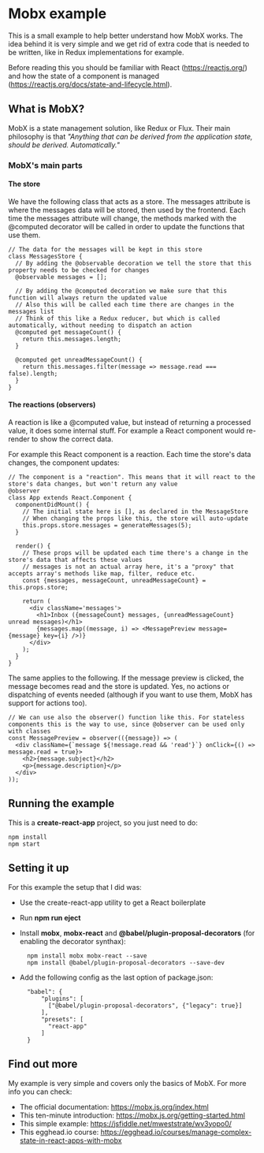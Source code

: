 # Mobx example

This is a small example to help better understand how MobX works. The idea behind it is very simple and we get rid of extra code that is needed to be written, like in Redux implementations for example.

Before reading this you should be familiar with React (https://reactjs.org/) and how the state of a component is managed (https://reactjs.org/docs/state-and-lifecycle.html).

## What is MobX?

MobX is a state management solution, like Redux or Flux. Their main philosophy is that *"Anything that can be derived from the application state, should be derived. Automatically."*

### MobX's main parts

#### The store

We have the following class that acts as a store. The messages attribute is where the messages data will be stored, then used by the frontend. Each time the messages attribute will change, the methods marked with the @computed decorator will be called in order to update the functions that use them.

    // The data for the messages will be kept in this store
    class MessagesStore {
      // By adding the @observable decoration we tell the store that this property needs to be checked for changes
      @observable messages = [];

      // By adding the @computed decoration we make sure that this function will always return the updated value
      // Also this will be called each time there are changes in the messages list
      // Think of this like a Redux reducer, but which is called automatically, without needing to dispatch an action
      @computed get messageCount() {
        return this.messages.length;
      }

      @computed get unreadMessageCount() {
        return this.messages.filter(message => message.read === false).length;
      }
    }

#### The reactions (observers)

A reaction is like a @computed value, but instead of returning a processed value, it does some internal stuff. For example a React component would re-render to show the correct data.

For example this React component is a reaction. Each time the store's data changes, the component updates:

    // The component is a "reaction". This means that it will react to the store's data changes, but won't return any value
    @observer
    class App extends React.Component {
      componentDidMount() {
        // The initial state here is [], as declared in the MessageStore
        // When changing the props like this, the store will auto-update
        this.props.store.messages = generateMessages(5);
      }

      render() {
        // These props will be updated each time there's a change in the store's data that affects these values
        // messages is not an actual array here, it's a "proxy" that accepts array's methods like map, filter, reduce etc.
        const {messages, messageCount, unreadMessageCount} = this.props.store;

        return (
          <div className='messages'>
            <h1>Inbox ({messageCount} messages, {unreadMessageCount} unread messages)</h1>
            {messages.map((message, i) => <MessagePreview message={message} key={i} />)}
          </div>
        );
      }
    }

The same applies to the following. If the message preview is clicked, the message becomes read and the store is updated. Yes, no actions or dispatching of events needed (although if you want to use them, MobX has support for actions too).

    // We can use also the observer() function like this. For stateless components this is the way to use, since @observer can be used only with classes
    const MessagePreview = observer(({message}) => (
      <div className={`message ${!message.read && 'read'}`} onClick={() => message.read = true}>
        <h2>{message.subject}</h2>
        <p>{message.description}</p>
      </div>
    ));
    
## Running the example

This is a **create-react-app** project, so you just need to do:

    npm install
    npm start

## Setting it up

For this example the setup that I did was:

- Use the create-react-app utility to get a React boilerplate
- Run **npm run eject**
- Install **mobx**, **mobx-react** and **@babel/plugin-proposal-decorators** (for enabling the decorator synthax):

        npm install mobx mobx-react --save
        npm install @babel/plugin-proposal-decorators --save-dev
    
- Add the following config as the last option of package.json:

        "babel": {
            "plugins": [
              ["@babel/plugin-proposal-decorators", {"legacy": true}]
            ],
            "presets": [
              "react-app"
            ]
        }
        
## Find out more

My example is very simple and covers only the basics of MobX. For more info you can check:

- The official documentation: https://mobx.js.org/index.html
- This ten-minute introduction: https://mobx.js.org/getting-started.html
- This simple example: https://jsfiddle.net/mweststrate/wv3yopo0/
- This egghead.io course: https://egghead.io/courses/manage-complex-state-in-react-apps-with-mobx


